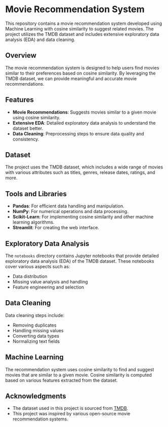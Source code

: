# Movie Recommendation System

This repository contains a movie recommendation system developed using Machine Learning with cosine similarity to suggest related movies. The project utilizes the TMDB dataset and includes extensive exploratory data analysis (EDA) and data cleaning.

## Overview

The movie recommendation system is designed to help users find movies similar to their preferences based on cosine similarity. By leveraging the TMDB dataset, we can provide meaningful and accurate movie recommendations.

## Features

- **Movie Recommendations**: Suggests movies similar to a given movie using cosine similarity.
- **Extensive EDA**: Detailed exploratory data analysis to understand the dataset better.
- **Data Cleaning**: Preprocessing steps to ensure data quality and consistency.

## Dataset

The project uses the TMDB dataset, which includes a wide range of movies with various attributes such as titles, genres, release dates, ratings, and more.

## Tools and Libraries

- **Pandas**: For efficient data handling and manipulation.
- **NumPy**: For numerical operations and data processing.
- **Scikit-Learn**: For implementing cosine similarity and other machine learning algorithms.
- **Streamlit**: For creating the web interface.


## Exploratory Data Analysis

The `notebooks` directory contains Jupyter notebooks that provide detailed exploratory data analysis (EDA) of the TMDB dataset. These notebooks cover various aspects such as:

- Data distribution 
- Missing value analysis and handling
- Feature engineering and selection


## Data Cleaning

Data cleaning steps include:

- Removing duplicates
- Handling missing values
- Converting data types
- Normalizing text fields

## Machine Learning

The recommendation system uses cosine similarity to find and suggest movies that are similar to a given movie. Cosine similarity is computed based on various features extracted from the dataset.

## Acknowledgments

- The dataset used in this project is sourced from [TMDB](https://www.themoviedb.org/).
- This project was inspired by various open-source movie recommendation systems.


